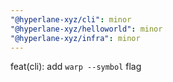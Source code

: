 ```yaml
---
"@hyperlane-xyz/cli": minor
"@hyperlane-xyz/helloworld": minor
"@hyperlane-xyz/infra": minor
---
```


feat(cli): add `warp --symbol` flag
